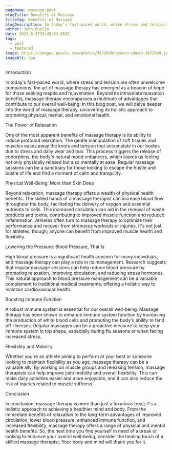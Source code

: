 ```yaml
---
pageName: massage-post
blogTitle: Benefits of Massage
titleTag: Benefits of Massage
blogDescription: In today's fast-paced world, where stress and tension are often unwelcome companions, the art of massage therapy has emerged as a beacon of hope for those seeking respite and rejuvenation.
author: John Duello
date: 2023-8-3T19:45:03.587Z
tags:
  - post
  - featured
image: https://images.pexels.com/photos/3872899/pexels-photo-3872899.jpeg?auto=compress&cs=tinysrgb&w=1260&h=750&dpr=1
imageAlt: Spa
---
```

Introduction

In today's fast-paced world, where stress and tension are often unwelcome companions, the art of massage therapy has emerged as a beacon of hope for those seeking respite and rejuvenation. Beyond its immediate relaxation benefits, massage therapy encompasses a multitude of advantages that contribute to our overall well-being. In this blog post, we will delve deeper into the world of massage therapy, uncovering its holistic approach to promoting physical, mental, and emotional health.

The Power of Relaxation

One of the most apparent benefits of massage therapy is its ability to induce profound relaxation. The gentle manipulation of soft tissues and muscles eases away the knots and tension that accumulate in our bodies due to stress and daily wear and tear. This process triggers the release of endorphins, the body's natural mood enhancers, which leaves us feeling not only physically relaxed but also mentally at ease. Regular massage sessions can be a sanctuary for those looking to escape the hustle and bustle of life and find a moment of calm and tranquility.

Physical Well-Being: More than Skin Deep

Beyond relaxation, massage therapy offers a wealth of physical health benefits. The skilled hands of a massage therapist can increase blood flow throughout the body, facilitating the delivery of oxygen and essential nutrients to cells. This increased circulation can aid in the removal of waste products and toxins, contributing to improved muscle function and reduced inflammation. Athletes often turn to massage therapy to optimize their performance and recover from strenuous workouts or injuries. It's not just for athletes, though; anyone can benefit from improved muscle health and flexibility.

Lowering the Pressure: Blood Pressure, That Is

High blood pressure is a significant health concern for many individuals, and massage therapy can play a role in its management. Research suggests that regular massage sessions can help reduce blood pressure by promoting relaxation, improving circulation, and reducing stress hormones. This natural approach to blood pressure management can be a valuable complement to traditional medical treatments, offering a holistic way to maintain cardiovascular health.

Boosting Immune Function

A robust immune system is essential for our overall well-being. Massage therapy has been shown to enhance immune system function by increasing the production of white blood cells and promoting the body's ability to fend off illnesses. Regular massages can be a proactive measure to keep your immune system in top shape, especially during flu seasons or when facing increased stress.

Flexibility and Mobility

Whether you're an athlete aiming to perform at your best or someone looking to maintain flexibility as you age, massage therapy can be a valuable ally. By working on muscle groups and releasing tension, massage therapists can help improve joint mobility and overall flexibility. This can make daily activities easier and more enjoyable, and it can also reduce the risk of injuries related to muscle stiffness.

Conclusion

In conclusion, massage therapy is more than just a luxurious treat; it's a holistic approach to achieving a healthier mind and body. From the immediate benefits of relaxation to the long-term advantages of improved circulation, lower blood pressure, enhanced immune function, and increased flexibility, massage therapy offers a range of physical and mental health benefits. So, the next time you find yourself in need of a break or looking to enhance your overall well-being, consider the healing touch of a skilled massage therapist. Your body and mind will thank you for it.